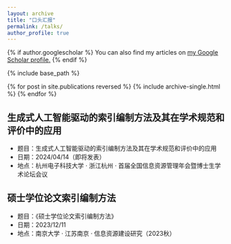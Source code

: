 ```yaml
---
layout: archive
title: "口头汇报"
permalink: /talks/
author_profile: true
---
```


{% if author.googlescholar %}
  You can also find my articles on <u><a href="{{author.googlescholar}}">my Google Scholar profile</a>.</u>
{% endif %}

{% include base_path %}

{% for post in site.publications reversed %}
  {% include archive-single.html %}
{% endfor %}

## 生成式人工智能驱动的索引编制方法及其在学术规范和评价中的应用
- 题目：生成式人工智能驱动的索引编制方法及其在学术规范和评价中的应用
- 日期：2024/04/14（即将发表）
- 地点：杭州电子科技大学 · 浙江杭州 · 首届全国信息资源管理年会暨博士生学术论坛会议

## 硕士学位论文索引编制方法
- 题目：《硕士学位论文索引编制方法》
- 日期：2023/12/11
- 地点：南京大学 · 江苏南京 · 信息资源建设研究（2023秋）

